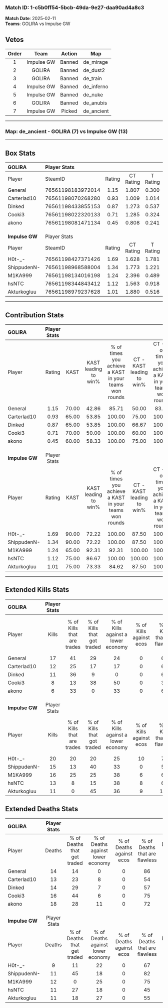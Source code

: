 ### Match ID: 1-c5b0ff54-5bcb-49da-9e27-daa90ad4a8c3  
**Match Date**: 2025-02-11  
**Teams**: GOLIRA vs Impulse GW  

## Vetos  

| Order | Team | Action | Map |
| :---: | :--: | :----: | --- |
| 1 | Impulse GW | Banned | de_mirage |
| 2 | GOLIRA | Banned | de_dust2 |
| 3 | GOLIRA | Banned | de_train |
| 4 | Impulse GW | Banned | de_inferno |
| 5 | Impulse GW | Banned | de_nuke |
| 6 | GOLIRA | Banned | de_anubis |
| 7 | Impulse GW | Picked | de_ancient |

---  

### **Map**: de_ancient - GOLIRA (7) vs Impulse GW (13)  
---  

## Box Stats  

| **GOLIRA**     | Player Stats      |        |           |          |       |       |       |         |        |      |     |
| :- | :- | :-: | :-: | :-: | :-: | :-: | :-: | :-: | :-: | :-: | :-: |
| Player         | SteamID           | Rating | CT Rating | T Rating | KAST  |  ADR  | Kills | Assists | Deaths | K/D  | HS% |
| General        | 76561198183972014 |  1.15  |   1.807   |  0.300   | 70.00 | 66.2  |  17   |    1    |   14   | 1.21 | 47  |
| Carterlad10    | 76561198070268280 |  0.93  |   1.009   |  1.014   | 65.00 | 65.3  |  12   |    2    |   13   | 0.92 | 75  |
| Dinked         | 76561198433855153 |  0.87  |   1.273   |  0.537   | 65.00 | 66.9  |  11   |    4    |   14   | 0.79 | 63  |
| Cooki3         | 76561198022320133 |  0.71  |   1.285   |  0.324   | 70.00 | 58.5  |   8   |    7    |   16   | 0.50 | 62  |
| akono          | 76561198081471134 |  0.45  |   0.808   |  0.241   | 60.00 | 46.4  |   6   |    4    |   18   | 0.33 | 100 |
|                |                   |        |           |          |       |       |       |         |        |      |     |
|                |                   |        |           |          |       |       |       |         |        |      |     |
|                |                   |        |           |          |       |       |       |         |        |      |     |
| **Impulse GW** | Player Stats      |        |           |          |       |       |       |         |        |      |     |
| Player         | SteamID           | Rating | CT Rating | T Rating | KAST  |  ADR  | Kills | Assists | Deaths | K/D  | HS% |
| H0t-_-         | 76561198427371426 |  1.69  |   1.628   |  1.781   | 90.00 | 104.6 |  20   |    3    |   9    | 2.22 | 70  |
| ShippudenN-    | 76561198968588004 |  1.34  |   1.773   |  1.221   | 90.00 | 77.1  |  15   |    3    |   11   | 1.36 | 66  |
| M1KA999        | 76561198134016198 |  1.24  |   2.396   |  0.489   | 65.00 | 96.8  |  16   |    5    |   12   | 1.33 | 62  |
| hsNTC          | 76561198344843412 |  1.12  |   1.563   |  0.918   | 75.00 | 71.1  |  13   |    2    |   11   | 1.18 | 46  |
| Akturkogluu    | 76561198979237628 |  1.01  |   1.880   |  0.516   | 75.00 | 60.0  |  11   |    5    |   11   | 1.00 | 45  |
---  

## Contribution Stats  

| **GOLIRA**     | Player Stats |       |                      |                                                        |                           |                                                             |                          |                                                            |
| :- | :-: | :-: | :-: | :-: | :-: | :-: | :-: | :-: |
| Player         |    Rating    | KAST  | KAST leading to win% | % of times you achieve a KAST in your teams won rounds | CT - KAST leading to win% | CT - % of times you achieve a KAST in your teams won rounds | T - KAST leading to win% | T - % of times you achieve a KAST in your teams won rounds |
| General        |     1.15     | 70.00 |        42.86         |                         85.71                          |           50.00           |                            83.33                            |          25.00           |                           100.00                           |
| Carterlad10    |     0.93     | 65.00 |        53.85         |                         100.00                         |           75.00           |                           100.00                            |          20.00           |                           100.00                           |
| Dinked         |     0.87     | 65.00 |        53.85         |                         100.00                         |           66.67           |                           100.00                            |          25.00           |                           100.00                           |
| Cooki3         |     0.71     | 70.00 |        50.00         |                         100.00                         |           60.00           |                           100.00                            |          25.00           |                           100.00                           |
| akono          |     0.45     | 60.00 |        58.33         |                         100.00                         |           75.00           |                           100.00                            |          25.00           |                           100.00                           |
|                |              |       |                      |                                                        |                           |                                                             |                          |                                                            |
|                |              |       |                      |                                                        |                           |                                                             |                          |                                                            |
|                |              |       |                      |                                                        |                           |                                                             |                          |                                                            |
| **Impulse GW** | Player Stats |       |                      |                                                        |                           |                                                             |                          |                                                            |
| Player         |    Rating    | KAST  | KAST leading to win% | % of times you achieve a KAST in your teams won rounds | CT - KAST leading to win% | CT - % of times you achieve a KAST in your teams won rounds | T - KAST leading to win% | T - % of times you achieve a KAST in your teams won rounds |
| H0t-_-         |     1.69     | 90.00 |        72.22         |                         100.00                         |           87.50           |                           100.00                            |          60.00           |                           100.00                           |
| ShippudenN-    |     1.34     | 90.00 |        72.22         |                         100.00                         |           87.50           |                           100.00                            |          60.00           |                           100.00                           |
| M1KA999        |     1.24     | 65.00 |        92.31         |                         92.31                          |          100.00           |                           100.00                            |          83.33           |                           83.33                            |
| hsNTC          |     1.12     | 75.00 |        86.67         |                         100.00                         |          100.00           |                           100.00                            |          75.00           |                           100.00                           |
| Akturkogluu    |     1.01     | 75.00 |        73.33         |                         84.62                          |           87.50           |                           100.00                            |          57.14           |                           66.67                            |
---  

## Extended Kills Stats  

| **GOLIRA**     | Player Stats |                            |                            |                                    |                         |                              |                                 |                                       |                    |           |
| :- | :-: | :-: | :-: | :-: | :-: | :-: | :-: | :-: | :-: | :-: |
| Player         |    Kills     | % of Kills that are trades | % of Kills that got traded | % of Kills against a lower economy | % of Kills against ecos | % of Kills that are flawless | % of Kills that are close duels | % of Kills that are assisted by flash | Pistol Round Kills | AWP Kills |
| General        |      17      |             41             |             29             |                 24                 |            0            |              65              |                0                |                   6                   |         0          |     0     |
| Carterlad10    |      12      |             25             |             17             |                 17                 |            0            |              67              |                8                |                   8                   |         0          |     2     |
| Dinked         |      11      |             36             |             9              |                 0                  |            0            |              64              |                9                |                   0                   |         2          |     3     |
| Cooki3         |      8       |             13             |             38             |                 50                 |            0            |              38              |               13                |                  13                   |         0          |     1     |
| akono          |      6       |             33             |             0              |                 33                 |            0            |              67              |                0                |                   0                   |         0          |     0     |
|                |              |                            |                            |                                    |                         |                              |                                 |                                       |                    |           |
|                |              |                            |                            |                                    |                         |                              |                                 |                                       |                    |           |
|                |              |                            |                            |                                    |                         |                              |                                 |                                       |                    |           |
| **Impulse GW** | Player Stats |                            |                            |                                    |                         |                              |                                 |                                       |                    |           |
| Player         |    Kills     | % of Kills that are trades | % of Kills that got traded | % of Kills against a lower economy | % of Kills against ecos | % of Kills that are flawless | % of Kills that are close duels | % of Kills that are assisted by flash | Pistol Round Kills | AWP Kills |
| H0t-_-         |      20      |             20             |             20             |                 25                 |           10            |              70              |                0                |                   0                   |         2          |     1     |
| ShippudenN-    |      15      |             13             |             40             |                 33                 |            0            |              53              |               13                |                  13                   |         0          |     2     |
| M1KA999        |      16      |             25             |             25             |                 38                 |            6            |              69              |                0                |                   6                   |         0          |     1     |
| hsNTC          |      13      |             8              |             15             |                 38                 |            8            |              62              |                0                |                   0                   |         0          |     2     |
| Akturkogluu    |      11      |             0              |             45             |                 36                 |            9            |             100              |                0                |                   0                   |         0          |     2     |
## Extended Deaths Stats  

| **GOLIRA**     | Player Stats |                             |                                   |                          |                               |                            |                           |               |
| :- | :-: | :-: | :-: | :-: | :-: | :-: | :-: | :-: |
| Player         |    Deaths    | % of Deaths that get traded | % of Deaths against lower economy | % of Deaths against ecos | % of Deaths that are flawless | % of Deaths that are close | % of Deaths while blinded | Deaths to AWP |
| General        |      14      |             14              |                 0                 |            0             |              86               |             0              |             0             |       1       |
| Carterlad10    |      13      |             23              |                 8                 |            0             |              54               |             0              |            15             |       0       |
| Dinked         |      14      |             29              |                 7                 |            0             |              57               |             0              |             7             |       0       |
| Cooki3         |      16      |             44              |                 6                 |            0             |              75               |             6              |             0             |       1       |
| akono          |      18      |             28              |                11                 |            0             |              72               |             6              |             0             |       0       |
|                |              |                             |                                   |                          |                               |                            |                           |               |
|                |              |                             |                                   |                          |                               |                            |                           |               |
|                |              |                             |                                   |                          |                               |                            |                           |               |
| **Impulse GW** | Player Stats |                             |                                   |                          |                               |                            |                           |               |
| Player         |    Deaths    | % of Deaths that get traded | % of Deaths against lower economy | % of Deaths against ecos | % of Deaths that are flawless | % of Deaths that are close | % of Deaths while blinded | Deaths to AWP |
| H0t-_-         |      9       |             11              |                22                 |            0             |              67               |             0              |             0             |       1       |
| ShippudenN-    |      11      |             45              |                18                 |            0             |              82               |             9              |             9             |       0       |
| M1KA999        |      12      |              0              |                25                 |            0             |              75               |             8              |             0             |       0       |
| hsNTC          |      11      |             27              |                18                 |            0             |              45               |             0              |             9             |       0       |
| Akturkogluu    |      11      |             18              |                27                 |            0             |              55               |             9              |             9             |       1       |
